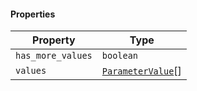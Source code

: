 #### Properties

| Property                                       | Type                                                      |
| ---------------------------------------------- | --------------------------------------------------------- |
| <a id="has_more_values"></a> `has_more_values` | `boolean`                                                 |
| <a id="values"></a> `values`                   | [`ParameterValue`](./generated/html/ParameterValue.md)\[] |
